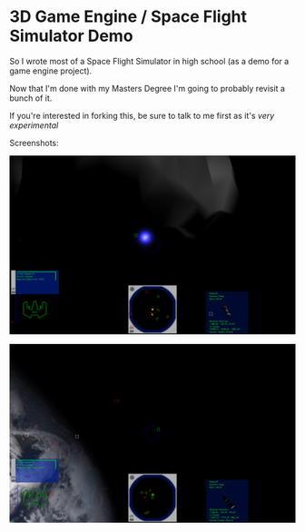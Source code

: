 3D Game Engine / Space Flight Simulator Demo
==========

So I wrote most of a Space Flight Simulator in high school (as a demo for a game engine project).

Now that I'm done with my Masters Degree I'm going to probably revisit a bunch of it.

If you're interested in forking this, be sure to talk to me first as it's _very experimental_

Screenshots:

![Screenshot 1](/screenshots/screenshot-1.png)

![Screenshot 2](/screenshots/screenshot-2.png)

